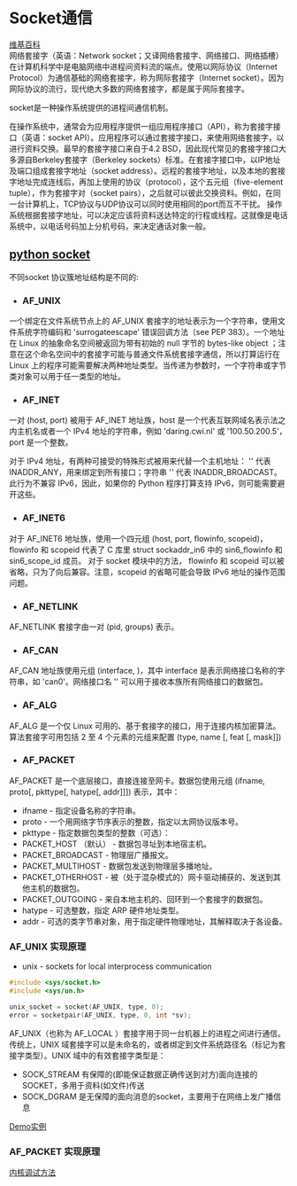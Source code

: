 # Socket通信  
[维基百科](https://zh.wikipedia.org/wiki/%E7%B6%B2%E8%B7%AF%E6%8F%92%E5%BA%A7)  
网络套接字（英语：Network socket；又译网络套接字、网络接口、网络插槽）在计算机科学中是电脑网络中进程间资料流的端点。使用以网际协议（Internet Protocol）为通信基础的网络套接字，称为网际套接字（Internet socket）。因为网际协议的流行，现代绝大多数的网络套接字，都是属于网际套接字。

socket是一种操作系统提供的进程间通信机制。  

在操作系统中，通常会为应用程序提供一组应用程序接口（API），称为套接字接口（英语：socket API）。应用程序可以通过套接字接口，来使用网络套接字，以进行资料交换。最早的套接字接口来自于4.2 BSD，因此现代常见的套接字接口大多源自Berkeley套接字（Berkeley sockets）标准。在套接字接口中，以IP地址及端口组成套接字地址（socket address）。远程的套接字地址，以及本地的套接字地址完成连线后，再加上使用的协议（protocol），这个五元组（five-element tuple），作为套接字对（socket pairs），之后就可以彼此交换资料。例如，在同一台计算机上，TCP协议与UDP协议可以同时使用相同的port而互不干扰。 操作系统根据套接字地址，可以决定应该将资料送达特定的行程或线程。这就像是电话系统中，以电话号码加上分机号码，来决定通话对象一般。  

## [python socket](https://docs.python.org/3/library/socket.html)   
不同socket 协议簇地址结构是不同的:  

- ### AF_UNIX
一个绑定在文件系统节点上的 AF_UNIX 套接字的地址表示为一个字符串，使用文件系统字符编码和 'surrogateescape' 错误回调方法（see PEP 383）。一个地址在 Linux 的抽象命名空间被返回为带有初始的 null 字节的 bytes-like object ；注意在这个命名空间中的套接字可能与普通文件系统套接字通信，所以打算运行在 Linux 上的程序可能需要解决两种地址类型。当传递为参数时，一个字符串或字节类对象可以用于任一类型的地址。


- ### AF_INET 
一对 (host, port) 被用于 AF_INET 地址族，host 是一个代表互联网域名表示法之内主机名或者一个 IPv4 地址的字符串，例如 'daring.cwi.nl' 或 '100.50.200.5'，port 是一个整数。

对于 IPv4 地址，有两种可接受的特殊形式被用来代替一个主机地址： '' 代表 INADDR_ANY，用来绑定到所有接口；字符串 '<broadcast>' 代表 INADDR_BROADCAST。此行为不兼容 IPv6，因此，如果你的 Python 程序打算支持 IPv6，则可能需要避开这些。

- ### AF_INET6  
对于 AF_INET6 地址族，使用一个四元组 (host, port, flowinfo, scopeid)， flowinfo 和 scopeid 代表了 C 库里 struct sockaddr_in6 中的 sin6_flowinfo 和 sin6_scope_id 成员。 对于 socket 模块中的方法， flowinfo 和 scopeid 可以被省略，只为了向后兼容。注意，scopeid 的省略可能会导致 IPv6 地址的操作范围问题。  

- ### AF_NETLINK  
AF_NETLINK 套接字由一对 (pid, groups) 表示。  

- ### AF_CAN  
AF_CAN 地址族使用元组 (interface, )，其中 interface 是表示网络接口名称的字符串，如 'can0'。网络接口名 '' 可以用于接收本族所有网络接口的数据包。  

- ### AF_ALG 
AF_ALG 是一个仅 Linux 可用的、基于套接字的接口，用于连接内核加密算法。算法套接字可用包括 2 至 4 个元素的元组来配置 (type, name [, feat [, mask]])

- ### AF_PACKET 
AF_PACKET 是一个底层接口，直接连接至网卡。数据包使用元组 (ifname, proto[, pkttype[, hatype[, addr]]]) 表示，其中：  
- ifname - 指定设备名称的字符串。
- proto - 一个用网络字节序表示的整数，指定以太网协议版本号。
- pkttype - 指定数据包类型的整数（可选）：
- PACKET_HOST （默认） - 数据包寻址到本地宿主机。
- PACKET_BROADCAST - 物理层广播报文。
- PACKET_MULTIHOST - 数据包发送到物理层多播地址。
- PACKET_OTHERHOST - 被（处于混杂模式的）网卡驱动捕获的、发送到其他主机的数据包。
- PACKET_OUTGOING - 来自本地主机的、回环到一个套接字的数据包。
- hatype - 可选整数，指定 ARP 硬件地址类型。
- addr - 可选的类字节串对象，用于指定硬件物理地址，其解释取决于各设备。  

### AF_UNIX 实现原理 
- unix - sockets for local interprocess communication  

```c
#include <sys/socket.h>
#include <sys/un.h>

unix_socket = socket(AF_UNIX, type, 0);
error = socketpair(AF_UNIX, type, 0, int *sv);
```  

AF_UNIX（也称为 AF_LOCAL ）套接字用于同一台机器上的进程之间进行通信。
传统上，UNIX 域套接字可以是未命名的，或者绑定到文件系统路径名（标记为套接字类型）。UNIX 域中的有效套接字类型是：
- SOCK_STREAM 有保障的(即能保证数据正确传送到对方)面向连接的SOCKET，多用于资料(如文件)传送  
- SOCK_DGRAM 是无保障的面向消息的socket，主要用于在网络上发广播信息  

[Demo实例](https://docs.oracle.com/cd/E19504-01/802-5886/6i9k5sgsl/index.html)  

### AF_PACKET 实现原理 

[内核调试方法](../../../md/other/linux-core-debug.md)  
















